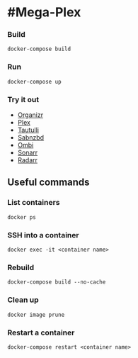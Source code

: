 #Mega-Plex
===================================

### Build
`docker-compose build`

### Run
`docker-compose up`

### Try it out
- [Organizr](http://localhost)
- [Plex](http://localhost:32400)  
- [Tautulli](http://localhost:8181)
- [Sabnzbd](http://localhost:8080)
- [Ombi](http://localhost:3579)
- [Sonarr](http://localhost:8989)
- [Radarr](http://localhost:7878)

## Useful commands
### List containers
`docker ps`

### SSH into a container
`docker exec -it <container name>`

### Rebuild
`docker-compose build --no-cache`

### Clean up
`docker image prune`

### Restart a container
`docker-compose restart <container name>`
